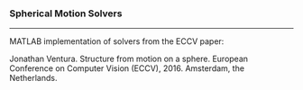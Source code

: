 ### Spherical Motion Solvers ###

---
MATLAB implementation of solvers from the ECCV paper:

Jonathan Ventura.  Structure from motion on a sphere.  European Conference on Computer Vision (ECCV), 2016.  Amsterdam, the Netherlands.

